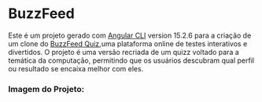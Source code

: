 # BuzzFeed

Este é um projeto gerado com [Angular CLI](https://github.com/angular/angular-cli) version 15.2.6 para a criação de um clone do [BuzzFeed Quiz](https://www.buzzfeed.com/quizzes),uma plataforma online de testes interativos e divertidos. O projeto é uma versão recriada de um quizz voltado para a temática da computação, permitindo que os usuários descubram qual perfil ou resultado se encaixa melhor com eles.


### Imagem do Projeto:
